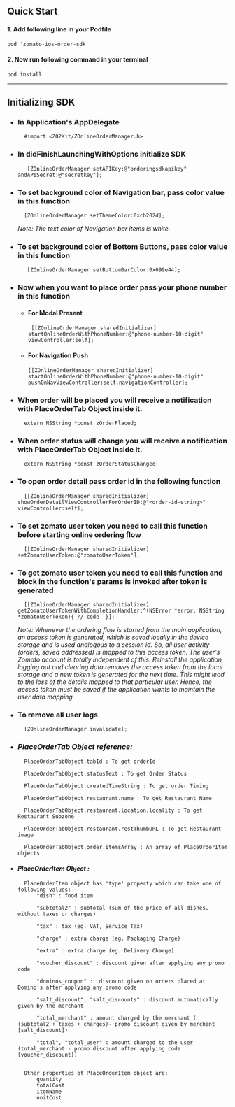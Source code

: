 
## Quick Start

####  1. Add following line in your Podfile
    pod 'zomato-ios-order-sdk'
#### 2.  Now run following command in your terminal
    pod install

* * *


## Initializing SDK

* ###   In Application's AppDelegate
		#import <ZO2Kit/ZOnlineOrderManager.h>    

* ### In didFinishLaunchingWithOptions initialize SDK
		 [ZOnlineOrderManager setAPIKey:@"orderingsdkapikey" andAPISecret:@"secretkey"];


* ### To set background color of Navigation bar,  pass color value in this function
		[ZOnlineOrderManager setThemeColor:0xcb202d];


	 *Note: The text color of Navigation bar items is white.*

* ### To set background color of Bottom Buttons, pass color value in this function
		 [ZOnlineOrderManager setBottomBarColor:0x099e44];

* ### Now when you want to place order pass your phone number in this function

  * #### For Modal Present

		 [[ZOnlineOrderManager sharedInitializer] startOnlineOrderWithPhoneNumber:@"phone-number-10-digit" viewController:self];
		 
  * #### For Navigation Push
		[[ZOnlineOrderManager sharedInitializer] startOnlineOrderWithPhoneNumber:@"phone-number-10-digit" pushOnNavViewController:self.navigationController];

* ### When order will be placed you will receive a notification with PlaceOrderTab Object inside it.

		extern NSString *const zOrderPlaced;

* ### When order status will change you will receive a notification with PlaceOrderTab Object inside it.

		extern NSString *const zOrderStatusChanged;

* ### To open order detail pass order id in the following function
		[[ZOnlineOrderManager sharedInitializer] showOrderDetailViewControllerForOrderID:@"<order-id-string>" viewController:self];

* ### To set zomato user token you need to call this function before starting online ordering flow
		[[ZOnlineOrderManager sharedInitializer] setZomatoUserToken:@"zomatoUserToken"];

* ### To get zomato user token you need to call this function and block in the function's params is invoked after token is generated
		[[ZOnlineOrderManager sharedInitializer] getZomatoUserTokenWithCompletionHandler:^(NSError *error, NSString *zomatoUserToken){ // code  }];


	 *Note: Whenever the ordering flow is started from the main application, an access token is generated, which is saved locally in the device storage and is used analogous to a session id. So, all user activity (orders, saved addressed) is mapped to this access token. The user's Zomato account is totally independent of this. Reinstall the application, logging out and clearing data removes the access token from the local storage and a new token is generated for the next time. This might lead to the loss of the details mapped to that particular user. Hence, the access token must be saved if the application wants to maintain the user data mapping.*

* ### To remove all user logs
		[ZOnlineOrderManager invalidate];

* ### _PlaceOrderTab Object reference:_

		PlaceOrderTabObject.tabId : To get orderId

		PlaceOrderTabObject.statusText : To get Order Status

		PlaceOrderTabObject.createdTimeString : To get order Timing

		PlaceOrderTabObject.restaurant.name : To get Restaurant Name

		PlaceOrderTabObject.restaurant.location.locality : To get Restaurant Subzone

		PlaceOrderTabObject.restaurant.restThumbURL : To get Restaurant image
		
		PlaceOrderTabObject.order.itemsArray : An array of PlaceOrderItem objects


* #### _PlaceOrderItem Object :_
		
	    PlaceOrderItem object has 'type' property which can take one of following values:
			"dish" : food item 
	
			"subtotal2" : subtotal (sum of the price of all dishes, without taxes or charges)

			"tax" : tax (eg. VAT, Service Tax)

			"charge" : extra charge (eg. Packaging Charge)

			"extra" : extra charge (eg. Delivery Charge)

			"voucher_discount" : discount given after applying any promo code

			"dominos_coupon" :  discount given on orders placed at Domino’s after applying any promo code

			"salt_discount", "salt_discounts" : discount automatically given by the merchant

			"total_merchant" : amount charged by the merchant ( (subtotal2 + taxes + charges)- promo discount given by merchant [salt_discount])

			"total", "total_user" : amount charged to the user (total_merchant - promo discount after applying code [voucher_discount])


		Other properties of PlaceOrderItem object are: 
			quantity
			totalCost
			itemName
			unitCost

